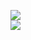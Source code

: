 [![](https://img.shields.io/badge/Made%20With-Github%20Spray-lightgrey.svg?style=for-the-badge&logo=github)](https://github.com/Annihil/github-spray#9183)  
[![](https://i.imgur.com/2DrTn0Z.gif)](https://github.com/Annihil/github-spray)